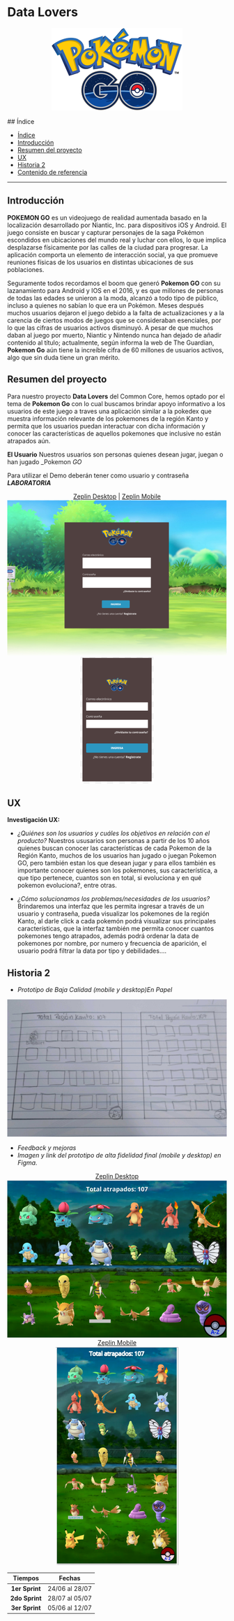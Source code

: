 # Data Lovers
<p align="center">
 <img src="src/img/pgo_logo.png">
</p>
## Índice

- [Índice](#índice)
- [Introducción](#introducción)
- [Resumen del proyecto](#resumen-del-proyecto)
- [UX](#ux)
- [Historia 2](#historia-2)
- [Contenido de referencia](#contenido-de-referencia)

***

## Introducción

**POKEMON GO** es un videojuego de realidad aumentada basado en la localización desarrollado por Niantic, Inc.  para dispositivos iOS y Android. El juego consiste en buscar y capturar personajes de la saga Pokémon escondidos en ubicaciones del mundo real y luchar con ellos, lo que implica desplazarse físicamente por las calles de la ciudad para progresar. La aplicación comporta un elemento de interacción social, ya que promueve reuniones físicas de los usuarios en distintas ubicaciones de sus poblaciones.

Seguramente todos recordamos el boom que generó **Pokemon GO**  con su lazanamiento para Android y IOS  en el 2016, y es que millones de personas de todas las edades se unieron a la moda, alcanzó a todo tipo de público, incluso a quienes no sabían lo que era un Pokémon. Meses después muchos usuarios dejaron el juego debido a la falta de actualizaciones y a la carencia de ciertos modos de juegos que se consideraban esenciales, por lo que las cifras de usuarios activos disminuyó.
A pesar de que muchos daban al juego por muerto, Niantic y Nintendo nunca han dejado de añadir contenido al título; actualmente, según informa la web de The Guardian, **Pokemon Go** aún tiene la increíble cifra de 60 millones de usuarios activos, algo que sin duda tiene un gran mérito.


## Resumen del proyecto

Para nuestro proyecto **Data Lovers** del Common Core, hemos optado por el tema de **Pokemon Go** con lo cual buscamos brindar apoyo informativo a los usuarios de este juego a traves una aplicación similar a la pokedex que muestra información relevante de los pokemones de la región Kanto  y permita que los usuarios puedan interactuar con dicha información y conocer las características de aquellos pokemones que inclusive no están atrapados aún.

**El Usuario**
 Nuestros usuarios son personas quienes desean jugar, juegan o han jugado _Pokemon _GO_

 Para utilizar el Demo deberán tener como usuario y contraseña _**LABORATORIA**_

 <p align="center">
  <a href="(https://zpl.io/2jMAZBr">Zeplin Desktop</a> |
  <a href="https://zpl.io/VqYDye6">Zeplin Mobile</a>
  <br>
  <img src="src/img/PGOLoginD.PNG">
  <br>
  <img src="src/img/PGOLoginM.PNG">
  </p>

## UX
 **Investigación UX:**
   - *¿Quiénes son los usuarios y cuáles los objetivos en relación con el
   producto?*
    Nuestros ususarios son personas a partir de los 10 años quienes buscan conocer las características de cada Pokemon de la Región Kanto, muchos de los usuarios han jugado o juegan Pokemon GO, pero también estan los que desean jugar y para ellos también es importante conocer quienes son los pokemones, sus característica, a que tipo pertenece, cuantos son en total, si evoluciona y en qué pokemon evoluciona?, entre otras.

   - *¿Cómo solucionamos los problemas/necesidades de los usuarios?*
    Brindaremos una interfaz que les permita  ingresar a través de un usuario y contraseña, pueda visualizar los pokemones de la región Kanto, al darle click a cada pokemón podrá visualizar sus principales características, que la interfaz también me permita conocer cuantos pokemones tengo atrapados,  además podrá ordenar la data de pokemones por nombre, por numero y frecuencia de aparición, el usuario podrá filtrar la data  por tipo y debilidades....

## Historia 2
 - *Prototipo de Baja Calidad (mobile y desktop)_En Papel_*
  <p align="center">
    <img src="src/img/papel.jpg">
  </p>

 -  *Feedback y mejoras*
 - *Imagen y link del prototipo de alta fidelidad final (mobile y desktop) en
   Figma.*
  <p align="center">
  <a href="https://zpl.io/bAleOon">Zeplin Desktop</a>
  <br> 
  <img src="src/img/CapturaD.PNG">
  <a href="https://zpl.io/aX5lKnM">Zeplin Mobile</a>
  <br>
  <img src="src/img/CapturaM.PNG">
  </p>


  | Tiempos           | Fechas         |
  | :---------------: | :------------: |
  | **1er Sprint**    | 24/06 al 28/07 |
  | **2do Sprint**    | 28/07 al 05/07 |
  | **3er Sprint**    | 05/06 al 12/07 |
